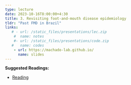 ```yaml
---
type: lecture
date: 2023-10-16T8:00:00+4:30
title: 3. Revisiting foot-and-mouth disease epidemiology
tldr: "Past FMD in Brazil"
links: 
   # - url: /static_files/presentations/lec.zip
    #  name: notes
    #- url: /static_files/presentations/code.zip
   #   name: codes
    - url: https://machado-lab.github.io/
      name: slides
---
```

**Suggested Readings:**
- [Reading](https://www.biorxiv.org/content/10.1101/2022.05.22.492961v1?rss=1)